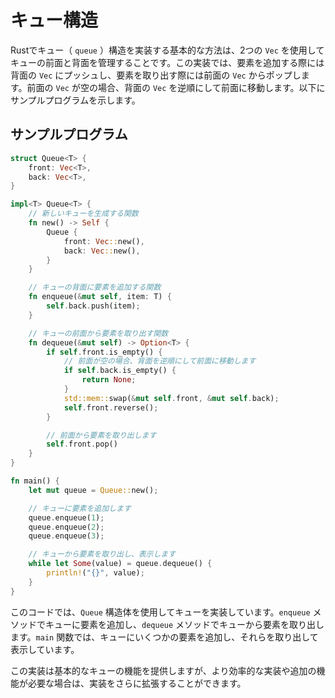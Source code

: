 # キュー構造

Rustでキュー（ `queue` ）構造を実装する基本的な方法は、2つの `Vec` を使用してキューの前面と背面を管理することです。この実装では、要素を追加する際には背面の `Vec` にプッシュし、要素を取り出す際には前面の `Vec` からポップします。前面の `Vec` が空の場合、背面の `Vec` を逆順にして前面に移動します。以下にサンプルプログラムを示します。

## サンプルプログラム
```rust
struct Queue<T> {
    front: Vec<T>,
    back: Vec<T>,
}

impl<T> Queue<T> {
    // 新しいキューを生成する関数
    fn new() -> Self {
        Queue {
            front: Vec::new(),
            back: Vec::new(),
        }
    }

    // キューの背面に要素を追加する関数
    fn enqueue(&mut self, item: T) {
        self.back.push(item);
    }

    // キューの前面から要素を取り出す関数
    fn dequeue(&mut self) -> Option<T> {
        if self.front.is_empty() {
            // 前面が空の場合、背面を逆順にして前面に移動します
            if self.back.is_empty() {
                return None;
            }
            std::mem::swap(&mut self.front, &mut self.back);
            self.front.reverse();
        }

        // 前面から要素を取り出します
        self.front.pop()
    }
}

fn main() {
    let mut queue = Queue::new();

    // キューに要素を追加します
    queue.enqueue(1);
    queue.enqueue(2);
    queue.enqueue(3);

    // キューから要素を取り出し、表示します
    while let Some(value) = queue.dequeue() {
        println!("{}", value);
    }
}
```

このコードでは、`Queue` 構造体を使用してキューを実装しています。`enqueue` メソッドでキューに要素を追加し、`dequeue` メソッドでキューから要素を取り出します。`main` 関数では、キューにいくつかの要素を追加し、それらを取り出して表示しています。

この実装は基本的なキューの機能を提供しますが、より効率的な実装や追加の機能が必要な場合は、実装をさらに拡張することができます。
